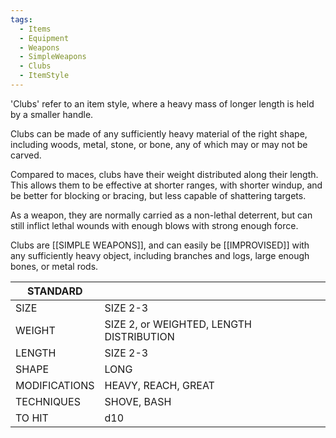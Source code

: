 ```yaml
---
tags:
  - Items
  - Equipment
  - Weapons
  - SimpleWeapons
  - Clubs
  - ItemStyle
---
```

'Clubs' refer to an item style, where a heavy mass of longer length is held by a smaller handle.

Clubs can be made of any sufficiently heavy material of the right shape, including woods, metal, stone, or bone, any of which may or may not be carved.

Compared to maces, clubs have their weight distributed along their length. This allows them to be effective at shorter ranges, with shorter windup, and be better for blocking or bracing, but less capable of shattering targets.

As a weapon, they are normally carried as a non-lethal deterrent, but can still inflict lethal wounds with enough blows with strong enough force.

Clubs are [[SIMPLE WEAPONS]], and can easily be [[IMPROVISED]] with any sufficiently heavy object, including branches and logs, large enough bones, or metal rods.

| STANDARD      |                                          |
| ------------- | ---------------------------------------- |
| SIZE          | SIZE 2-3                                 |
| WEIGHT        | SIZE 2, or WEIGHTED, LENGTH DISTRIBUTION |
| LENGTH        | SIZE 2-3                                 |
| SHAPE         | LONG                                     |
| MODIFICATIONS | HEAVY, REACH, GREAT                      |
| TECHNIQUES    | SHOVE, BASH                              |
| TO HIT        | d10                                      |
